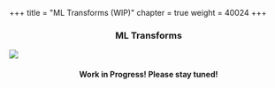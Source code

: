 +++
title = "ML Transforms (WIP)"
chapter = true
weight = 40024
+++

<div style="text-align: justify">
    <center><h3>ML Transforms</h3></center>
    <img src="/images/workinprogress.png" align="middle"/>
    <center><h4>Work in Progress! Please stay tuned!</h4></center>
</div>